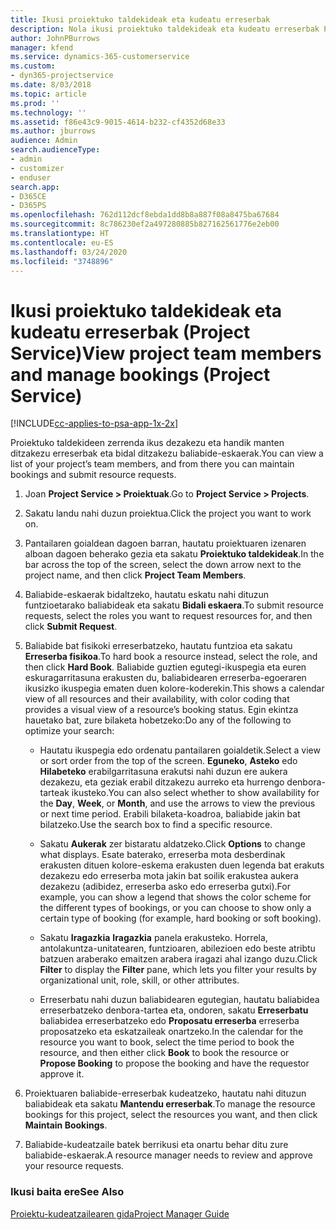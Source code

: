 ```yaml
---
title: Ikusi proiektuko taldekideak eta kudeatu erreserbak
description: Nola ikusi proiektuko taldekideak eta kudeatu erreserbak Project Service-n
author: JohnPBurrows
manager: kfend
ms.service: dynamics-365-customerservice
ms.custom:
- dyn365-projectservice
ms.date: 8/03/2018
ms.topic: article
ms.prod: ''
ms.technology: ''
ms.assetid: f86e43c9-9015-4614-b232-cf4352d68e33
ms.author: jburrows
audience: Admin
search.audienceType:
- admin
- customizer
- enduser
search.app:
- D365CE
- D365PS
ms.openlocfilehash: 762d112dcf8ebda1dd8b8a887f08a8475ba67684
ms.sourcegitcommit: 8c786230ef2a497280885b827162561776e2eb00
ms.translationtype: HT
ms.contentlocale: eu-ES
ms.lasthandoff: 03/24/2020
ms.locfileid: "3748896"
---
```

# <a name="view-project-team-members-and-manage-bookings-project-service"></a><span data-ttu-id="9bb8e-103">Ikusi proiektuko taldekideak eta kudeatu erreserbak (Project Service)</span><span class="sxs-lookup"><span data-stu-id="9bb8e-103">View project team members and manage bookings (Project Service)</span></span>

[!INCLUDE[cc-applies-to-psa-app-1x-2x](../includes/cc-applies-to-psa-app-1x-2x.md)]

<span data-ttu-id="9bb8e-104">Proiektuko taldekideen zerrenda ikus dezakezu eta handik manten ditzakezu erreserbak eta bidal ditzakezu baliabide-eskaerak.</span><span class="sxs-lookup"><span data-stu-id="9bb8e-104">You can view a list of your project’s team members, and from there you can maintain bookings and submit resource requests.</span></span>  
  
1.  <span data-ttu-id="9bb8e-105">Joan **Project Service > Proiektuak**.</span><span class="sxs-lookup"><span data-stu-id="9bb8e-105">Go to **Project Service > Projects**.</span></span>  
  
2.  <span data-ttu-id="9bb8e-106">Sakatu landu nahi duzun proiektua.</span><span class="sxs-lookup"><span data-stu-id="9bb8e-106">Click the project you want to work on.</span></span>  
  
3.  <span data-ttu-id="9bb8e-107">Pantailaren goialdean dagoen barran, hautatu proiektuaren izenaren alboan dagoen beherako gezia eta sakatu **Proiektuko taldekideak**.</span><span class="sxs-lookup"><span data-stu-id="9bb8e-107">In the bar across the top of the screen, select the down arrow next to the project name, and then click **Project Team Members**.</span></span>  
  
4.  <span data-ttu-id="9bb8e-108">Baliabide-eskaerak bidaltzeko, hautatu eskatu nahi dituzun funtzioetarako baliabideak eta sakatu **Bidali eskaera**.</span><span class="sxs-lookup"><span data-stu-id="9bb8e-108">To submit resource requests, select the roles you want to request resources for, and then click **Submit Request**.</span></span>  
  
5.  <span data-ttu-id="9bb8e-109">Baliabide bat fisikoki erreserbatzeko, hautatu funtzioa eta sakatu **Erreserba fisikoa**.</span><span class="sxs-lookup"><span data-stu-id="9bb8e-109">To hard book a resource instead, select the role, and then click **Hard Book**.</span></span> <span data-ttu-id="9bb8e-110">Baliabide guztien egutegi-ikuspegia eta euren eskuragarritasuna erakusten du, baliabidearen erreserba-egoeraren ikusizko ikuspegia ematen duen kolore-koderekin.</span><span class="sxs-lookup"><span data-stu-id="9bb8e-110">This shows a calendar view of all resources and their availability, with color coding that provides a visual view of a resource’s booking status.</span></span> <span data-ttu-id="9bb8e-111">Egin ekintza hauetako bat, zure bilaketa hobetzeko:</span><span class="sxs-lookup"><span data-stu-id="9bb8e-111">Do any of the following to optimize your search:</span></span>  
  
    -   <span data-ttu-id="9bb8e-112">Hautatu ikuspegia edo ordenatu pantailaren goialdetik.</span><span class="sxs-lookup"><span data-stu-id="9bb8e-112">Select a view or sort order from the top of the screen.</span></span> <span data-ttu-id="9bb8e-113">**Eguneko**, **Asteko** edo **Hilabeteko** erabilgarritasuna erakutsi nahi duzun ere aukera dezakezu, eta geziak erabil ditzakezu aurreko eta hurrengo denbora-tarteak ikusteko.</span><span class="sxs-lookup"><span data-stu-id="9bb8e-113">You can also select whether to show availability for the **Day**, **Week**, or **Month**, and use the arrows to view the previous or next time period.</span></span> <span data-ttu-id="9bb8e-114">Erabili bilaketa-koadroa, baliabide jakin bat bilatzeko.</span><span class="sxs-lookup"><span data-stu-id="9bb8e-114">Use the search box to find a specific resource.</span></span>  
  
    -   <span data-ttu-id="9bb8e-115">Sakatu **Aukerak** zer bistaratu aldatzeko.</span><span class="sxs-lookup"><span data-stu-id="9bb8e-115">Click **Options** to change what displays.</span></span> <span data-ttu-id="9bb8e-116">Esate baterako, erreserba mota desberdinak erakusten dituen kolore-eskema erakusten duen legenda bat erakuts dezakezu edo erreserba mota jakin bat soilik erakustea aukera dezakezu (adibidez, erreserba asko edo erreserba gutxi).</span><span class="sxs-lookup"><span data-stu-id="9bb8e-116">For example, you can show a legend that shows the color scheme for the different types of bookings, or you can choose to show only a certain type of booking (for example, hard booking or soft booking).</span></span>  
  
    -   <span data-ttu-id="9bb8e-117">Sakatu **Iragazkia** **Iragazkia** panela erakusteko. Horrela, antolakuntza-unitatearen, funtzioaren, abilezioen edo beste atribtu batzuen araberako emaitzen arabera iragazi ahal izango duzu.</span><span class="sxs-lookup"><span data-stu-id="9bb8e-117">Click **Filter** to display the **Filter** pane, which lets you filter your results by organizational unit, role, skill, or other attributes.</span></span>  
  
    -   <span data-ttu-id="9bb8e-118">Erreserbatu nahi duzun baliabidearen egutegian, hautatu baliabidea erreserbatzeko denbora-tartea eta, ondoren, sakatu **Erreserbatu** baliabidea erreserbatzeko edo **Proposatu erreserba** erreserba proposatzeko eta eskatzaileak onartzeko.</span><span class="sxs-lookup"><span data-stu-id="9bb8e-118">In the calendar for the resource you want to book, select the time period to book the resource, and then either click **Book** to book the resource or **Propose Booking** to propose the booking and have the requestor approve it.</span></span>  
  
6.  <span data-ttu-id="9bb8e-119">Proiektuaren baliabide-erreserbak kudeatzeko, hautatu nahi dituzun baliabideak eta sakatu **Mantendu erreserbak**.</span><span class="sxs-lookup"><span data-stu-id="9bb8e-119">To manage the resource bookings for this project, select the resources you want, and then click **Maintain Bookings**.</span></span>  
  
7.  <span data-ttu-id="9bb8e-120">Baliabide-kudeatzaile batek berrikusi eta onartu behar ditu zure baliabide-eskaerak.</span><span class="sxs-lookup"><span data-stu-id="9bb8e-120">A resource manager needs to review and approve your resource requests.</span></span>  
  
### <a name="see-also"></a><span data-ttu-id="9bb8e-121">Ikusi baita ere</span><span class="sxs-lookup"><span data-stu-id="9bb8e-121">See Also</span></span>  
 [<span data-ttu-id="9bb8e-122">Proiektu-kudeatzailearen gida</span><span class="sxs-lookup"><span data-stu-id="9bb8e-122">Project Manager Guide</span></span>](../project-service/project-manager-guide.md)
